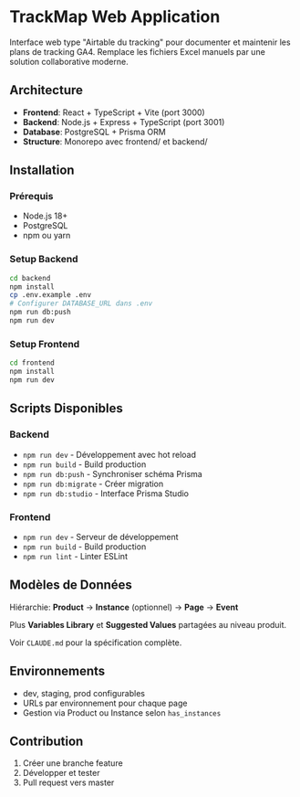 # TrackMap Web Application

Interface web type "Airtable du tracking" pour documenter et maintenir les plans de tracking GA4. Remplace les fichiers Excel manuels par une solution collaborative moderne.

## Architecture

- **Frontend**: React + TypeScript + Vite (port 3000)
- **Backend**: Node.js + Express + TypeScript (port 3001) 
- **Database**: PostgreSQL + Prisma ORM
- **Structure**: Monorepo avec frontend/ et backend/

## Installation

### Prérequis
- Node.js 18+
- PostgreSQL
- npm ou yarn

### Setup Backend
```bash
cd backend
npm install
cp .env.example .env
# Configurer DATABASE_URL dans .env
npm run db:push
npm run dev
```

### Setup Frontend
```bash
cd frontend
npm install
npm run dev
```

## Scripts Disponibles

### Backend
- `npm run dev` - Développement avec hot reload
- `npm run build` - Build production
- `npm run db:push` - Synchroniser schéma Prisma
- `npm run db:migrate` - Créer migration
- `npm run db:studio` - Interface Prisma Studio

### Frontend  
- `npm run dev` - Serveur de développement
- `npm run build` - Build production
- `npm run lint` - Linter ESLint

## Modèles de Données

Hiérarchie: **Product** → **Instance** (optionnel) → **Page** → **Event**

Plus **Variables Library** et **Suggested Values** partagées au niveau produit.

Voir `CLAUDE.md` pour la spécification complète.

## Environnements

- dev, staging, prod configurables
- URLs par environnement pour chaque page
- Gestion via Product ou Instance selon `has_instances`

## Contribution

1. Créer une branche feature
2. Développer et tester
3. Pull request vers master